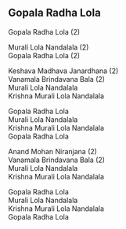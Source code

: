 ## Gopala Radha Lola


Gopala Radha Lola (2)

Murali Lola Nandalala (2)  
Gopala Radha Lola (2)

Keshava Madhava Janardhana (2)  
Vanamala Brindavana Bala (2)  
Murali Lola Nandalala  
Krishna Murali Lola Nandalala

Gopala Radha Lola  
Murali Lola Nandalala  
Krishna Murali Lola Nandalala  
Gopala Radha Lola

Anand Mohan Niranjana (2)  
Vanamala Brindavana Bala (2)  
Murali Lola Nandalala  
Krishna Murali Lola Nandalala

Gopala Radha Lola  
Murali Lola Nandalala  
Krishna Murali Lola Nandalala  
Gopala Radha Lola

